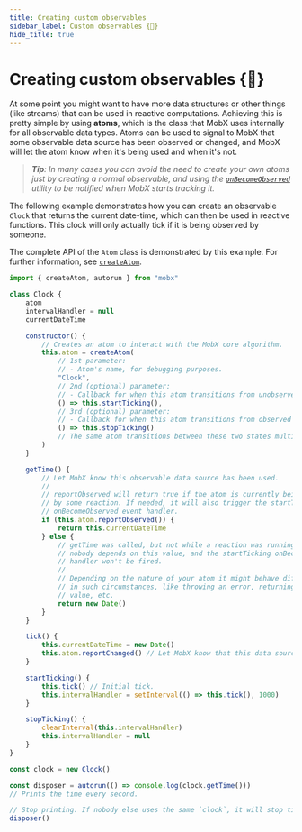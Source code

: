 ```yaml
---
title: Creating custom observables
sidebar_label: Custom observables {🚀}
hide_title: true
---
```


<script async type="text/javascript" src="//cdn.carbonads.com/carbon.js?serve=CEBD4KQ7&placement=mobxjsorg" id="_carbonads_js"></script>

# Creating custom observables {🚀}

At some point you might want to have more data structures or other things (like streams) that can be used in reactive computations.
Achieving this is pretty simple by using **atoms**, which is the class that MobX uses internally for all observable data types.
Atoms can be used to signal to MobX that some observable data source has been observed or changed, and MobX will let the atom know when it's being used and when it's not.

> _**Tip**: In many cases you can avoid the need to create your own atoms just by creating a normal observable, and using
the [`onBecomeObserved`](lazy-observables.md) utility to be notified when MobX starts tracking it._

The following example demonstrates how you can create an observable `Clock` that returns the current date-time, which can then be used in reactive functions.
This clock will only actually tick if it is being observed by someone.

The complete API of the `Atom` class is demonstrated by this example. For further information, see [`createAtom`](api.md#createAtom).

```javascript
import { createAtom, autorun } from "mobx"

class Clock {
    atom
    intervalHandler = null
    currentDateTime

    constructor() {
        // Creates an atom to interact with the MobX core algorithm.
        this.atom = createAtom(
            // 1st parameter:
            // - Atom's name, for debugging purposes.
            "Clock",
            // 2nd (optional) parameter:
            // - Callback for when this atom transitions from unobserved to observed.
            () => this.startTicking(),
            // 3rd (optional) parameter:
            // - Callback for when this atom transitions from observed to unobserved.
            () => this.stopTicking()
            // The same atom transitions between these two states multiple times.
        )
    }

    getTime() {
        // Let MobX know this observable data source has been used.
        //
        // reportObserved will return true if the atom is currently being observed
        // by some reaction. If needed, it will also trigger the startTicking
        // onBecomeObserved event handler.
        if (this.atom.reportObserved()) {
            return this.currentDateTime
        } else {
            // getTime was called, but not while a reaction was running, hence
            // nobody depends on this value, and the startTicking onBecomeObserved
            // handler won't be fired.
            //
            // Depending on the nature of your atom it might behave differently
            // in such circumstances, like throwing an error, returning a default
            // value, etc.
            return new Date()
        }
    }

    tick() {
        this.currentDateTime = new Date()
        this.atom.reportChanged() // Let MobX know that this data source has changed.
    }

    startTicking() {
        this.tick() // Initial tick.
        this.intervalHandler = setInterval(() => this.tick(), 1000)
    }

    stopTicking() {
        clearInterval(this.intervalHandler)
        this.intervalHandler = null
    }
}

const clock = new Clock()

const disposer = autorun(() => console.log(clock.getTime()))
// Prints the time every second.

// Stop printing. If nobody else uses the same `clock`, it will stop ticking as well.
disposer()
```
